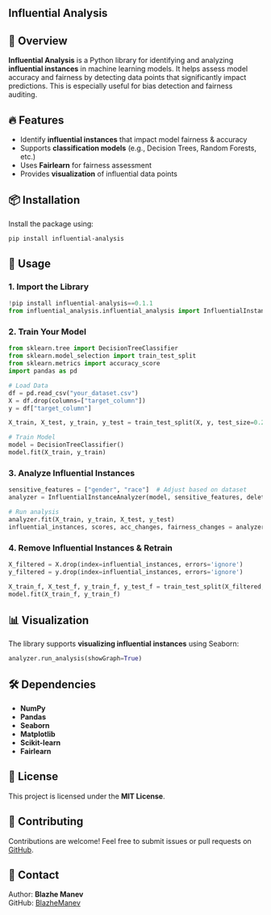 ## Influential Analysis

## 📌 Overview
**Influential Analysis** is a Python library for identifying and analyzing **influential instances** in machine learning models. It helps assess model accuracy and fairness by detecting data points that significantly impact predictions. This is especially useful for bias detection and fairness auditing.

## 🔥 Features
- Identify **influential instances** that impact model fairness & accuracy
- Supports **classification models** (e.g., Decision Trees, Random Forests, etc.)
- Uses **Fairlearn** for fairness assessment
- Provides **visualization** of influential data points

## 📦 Installation
Install the package using:
```bash
pip install influential-analysis
```

## 🚀 Usage
### **1. Import the Library**
```python
!pip install influential-analysis==0.1.1
from influential_analysis.influential_analysis import InfluentialInstanceAnalyzer
```

### **2. Train Your Model**
```python
from sklearn.tree import DecisionTreeClassifier
from sklearn.model_selection import train_test_split
from sklearn.metrics import accuracy_score
import pandas as pd

# Load Data
df = pd.read_csv("your_dataset.csv")
X = df.drop(columns=["target_column"])
y = df["target_column"]

X_train, X_test, y_train, y_test = train_test_split(X, y, test_size=0.2, random_state=42)

# Train Model
model = DecisionTreeClassifier()
model.fit(X_train, y_train)
```

### **3. Analyze Influential Instances**
```python
sensitive_features = ["gender", "race"]  # Adjust based on dataset
analyzer = InfluentialInstanceAnalyzer(model, sensitive_features, deletion_percentage=10)

# Run analysis
analyzer.fit(X_train, y_train, X_test, y_test)
influential_instances, scores, acc_changes, fairness_changes = analyzer.run_analysis(showGraph=True)
```

### **4. Remove Influential Instances & Retrain**
```python
X_filtered = X.drop(index=influential_instances, errors='ignore')
y_filtered = y.drop(index=influential_instances, errors='ignore')

X_train_f, X_test_f, y_train_f, y_test_f = train_test_split(X_filtered, y_filtered, test_size=0.2, random_state=42)
model.fit(X_train_f, y_train_f)
```

## 📊 Visualization
The library supports **visualizing influential instances** using Seaborn:
```python
analyzer.run_analysis(showGraph=True)
```

## 🛠 Dependencies
- **NumPy**
- **Pandas**
- **Seaborn**
- **Matplotlib**
- **Scikit-learn**
- **Fairlearn**

## 📝 License
This project is licensed under the **MIT License**.

## 🤝 Contributing
Contributions are welcome! Feel free to submit issues or pull requests on [GitHub](https://github.com/BlazheManev/bm-influential-instance-analyzer).

## 📧 Contact
Author: **Blazhe Manev**  
GitHub: [BlazheManev](https://github.com/BlazheManev)

